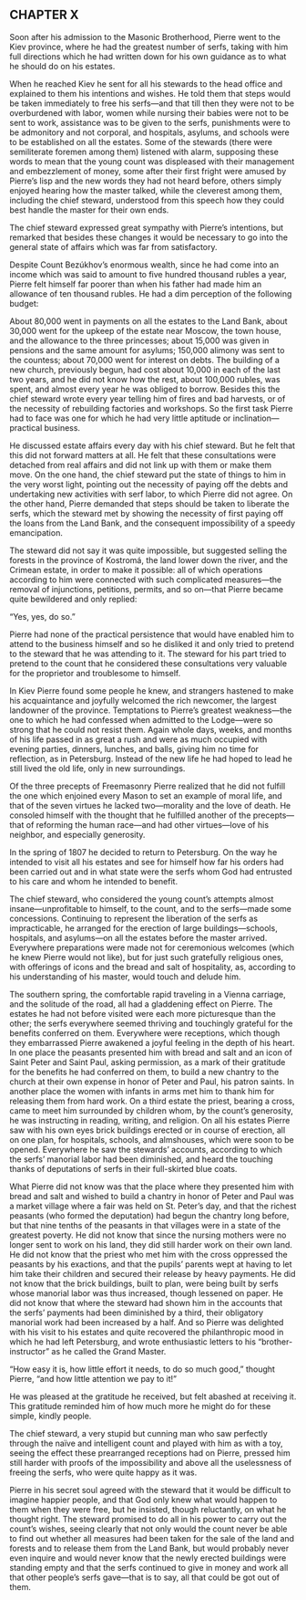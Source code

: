 ## CHAPTER X

Soon after his admission to the Masonic Brotherhood, Pierre went to the
Kiev province, where he had the greatest number of serfs, taking with
him full directions which he had written down for his own guidance as to
what he should do on his estates.

When he reached Kiev he sent for all his stewards to the head office
and explained to them his intentions and wishes. He told them that steps
would be taken immediately to free his serfs—and that till then they
were not to be overburdened with labor, women while nursing their babies
were not to be sent to work, assistance was to be given to the serfs,
punishments were to be admonitory and not corporal, and hospitals,
asylums, and schools were to be established on all the estates. Some of
the stewards (there were semiliterate foremen among them) listened with
alarm, supposing these words to mean that the young count was displeased
with their management and embezzlement of money, some after their first
fright were amused by Pierre’s lisp and the new words they had not
heard before, others simply enjoyed hearing how the master talked, while
the cleverest among them, including the chief steward, understood from
this speech how they could best handle the master for their own ends.

The chief steward expressed great sympathy with Pierre’s intentions,
but remarked that besides these changes it would be necessary to go into
the general state of affairs which was far from satisfactory.

Despite Count Bezúkhov’s enormous wealth, since he had come into an
income which was said to amount to five hundred thousand rubles a year,
Pierre felt himself far poorer than when his father had made him
an allowance of ten thousand rubles. He had a dim perception of the
following budget:

About 80,000 went in payments on all the estates to the Land Bank, about
30,000 went for the upkeep of the estate near Moscow, the town house,
and the allowance to the three princesses; about 15,000 was given in
pensions and the same amount for asylums; 150,000 alimony was sent to
the countess; about 70,000 went for interest on debts. The building of a
new church, previously begun, had cost about 10,000 in each of the last
two years, and he did not know how the rest, about 100,000 rubles, was
spent, and almost every year he was obliged to borrow. Besides this the
chief steward wrote every year telling him of fires and bad harvests,
or of the necessity of rebuilding factories and workshops. So the first
task Pierre had to face was one for which he had very little aptitude or
inclination—practical business.

He discussed estate affairs every day with his chief steward. But
he felt that this did not forward matters at all. He felt that these
consultations were detached from real affairs and did not link up with
them or make them move. On the one hand, the chief steward put the state
of things to him in the very worst light, pointing out the necessity of
paying off the debts and undertaking new activities with serf labor,
to which Pierre did not agree. On the other hand, Pierre demanded that
steps should be taken to liberate the serfs, which the steward met by
showing the necessity of first paying off the loans from the Land Bank,
and the consequent impossibility of a speedy emancipation.

The steward did not say it was quite impossible, but suggested selling
the forests in the province of Kostromá, the land lower down the river,
and the Crimean estate, in order to make it possible: all of which
operations according to him were connected with such complicated
measures—the removal of injunctions, petitions, permits, and so
on—that Pierre became quite bewildered and only replied:

“Yes, yes, do so.”

Pierre had none of the practical persistence that would have enabled him
to attend to the business himself and so he disliked it and only tried
to pretend to the steward that he was attending to it. The steward
for his part tried to pretend to the count that he considered these
consultations very valuable for the proprietor and troublesome to
himself.

In Kiev Pierre found some people he knew, and strangers hastened to make
his acquaintance and joyfully welcomed the rich newcomer, the
largest landowner of the province. Temptations to Pierre’s greatest
weakness—the one to which he had confessed when admitted to the
Lodge—were so strong that he could not resist them. Again whole days,
weeks, and months of his life passed in as great a rush and were as much
occupied with evening parties, dinners, lunches, and balls, giving him
no time for reflection, as in Petersburg. Instead of the new life he had
hoped to lead he still lived the old life, only in new surroundings.

Of the three precepts of Freemasonry Pierre realized that he did not
fulfill the one which enjoined every Mason to set an example of moral
life, and that of the seven virtues he lacked two—morality and the
love of death. He consoled himself with the thought that he fulfilled
another of the precepts—that of reforming the human race—and had
other virtues—love of his neighbor, and especially generosity.

In the spring of 1807 he decided to return to Petersburg. On the way he
intended to visit all his estates and see for himself how far his orders
had been carried out and in what state were the serfs whom God had
entrusted to his care and whom he intended to benefit.

The chief steward, who considered the young count’s attempts almost
insane—unprofitable to himself, to the count, and to the serfs—made
some concessions. Continuing to represent the liberation of the serfs
as impracticable, he arranged for the erection of large
buildings—schools, hospitals, and asylums—on all the estates
before the master arrived. Everywhere preparations were made not for
ceremonious welcomes (which he knew Pierre would not like), but for just
such gratefully religious ones, with offerings of icons and the bread
and salt of hospitality, as, according to his understanding of his
master, would touch and delude him.

The southern spring, the comfortable rapid traveling in a Vienna
carriage, and the solitude of the road, all had a gladdening effect on
Pierre. The estates he had not before visited were each more picturesque
than the other; the serfs everywhere seemed thriving and touchingly
grateful for the benefits conferred on them. Everywhere were receptions,
which though they embarrassed Pierre awakened a joyful feeling in the
depth of his heart. In one place the peasants presented him with bread
and salt and an icon of Saint Peter and Saint Paul, asking permission,
as a mark of their gratitude for the benefits he had conferred on them,
to build a new chantry to the church at their own expense in honor
of Peter and Paul, his patron saints. In another place the women with
infants in arms met him to thank him for releasing them from hard
work. On a third estate the priest, bearing a cross, came to meet
him surrounded by children whom, by the count’s generosity, he was
instructing in reading, writing, and religion. On all his estates Pierre
saw with his own eyes brick buildings erected or in course of erection,
all on one plan, for hospitals, schools, and almshouses, which were soon
to be opened. Everywhere he saw the stewards’ accounts, according to
which the serfs’ manorial labor had been diminished, and heard the
touching thanks of deputations of serfs in their full-skirted blue
coats.

What Pierre did not know was that the place where they presented him
with bread and salt and wished to build a chantry in honor of Peter and
Paul was a market village where a fair was held on St. Peter’s day,
and that the richest peasants (who formed the deputation) had begun
the chantry long before, but that nine tenths of the peasants in that
villages were in a state of the greatest poverty. He did not know that
since the nursing mothers were no longer sent to work on his land, they
did still harder work on their own land. He did not know that the priest
who met him with the cross oppressed the peasants by his exactions, and
that the pupils’ parents wept at having to let him take their children
and secured their release by heavy payments. He did not know that the
brick buildings, built to plan, were being built by serfs whose manorial
labor was thus increased, though lessened on paper. He did not know
that where the steward had shown him in the accounts that the serfs’
payments had been diminished by a third, their obligatory manorial work
had been increased by a half. And so Pierre was delighted with his visit
to his estates and quite recovered the philanthropic mood in which
he had left Petersburg, and wrote enthusiastic letters to his
“brother-instructor” as he called the Grand Master.

“How easy it is, how little effort it needs, to do so much good,”
thought Pierre, “and how little attention we pay to it!”

He was pleased at the gratitude he received, but felt abashed at
receiving it. This gratitude reminded him of how much more he might do
for these simple, kindly people.

The chief steward, a very stupid but cunning man who saw perfectly
through the naïve and intelligent count and played with him as with
a toy, seeing the effect these prearranged receptions had on Pierre,
pressed him still harder with proofs of the impossibility and above all
the uselessness of freeing the serfs, who were quite happy as it was.

Pierre in his secret soul agreed with the steward that it would be
difficult to imagine happier people, and that God only knew what would
happen to them when they were free, but he insisted, though reluctantly,
on what he thought right. The steward promised to do all in his power to
carry out the count’s wishes, seeing clearly that not only would the
count never be able to find out whether all measures had been taken for
the sale of the land and forests and to release them from the Land Bank,
but would probably never even inquire and would never know that the
newly erected buildings were standing empty and that the serfs continued
to give in money and work all that other people’s serfs gave—that is
to say, all that could be got out of them.





